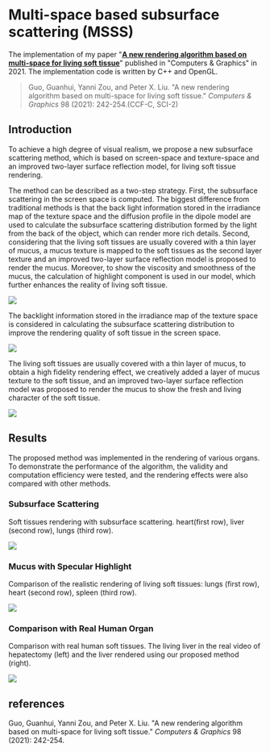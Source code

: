 # Multi-space based subsurface scattering (MSSS)
The implementation of my paper "**[A new rendering algorithm based on multi-space for living soft tissue](https://www.sciencedirect.com/science/article/pii/S0097849321001187)**" published in "Computers & Graphics" in 2021. The implementation code is written by C++  and OpenGL.

> Guo, Guanhui, Yanni Zou, and Peter X. Liu. "A new rendering algorithm based on multi-space for living soft tissue." *Computers & Graphics* 98 (2021): 242-254.(CCF-C, SCI-2)

##  Introduction

To achieve a high degree of visual realism, we propose a new subsurface scattering method, which is based on screen-space and texture-space and an improved two-layer surface reflection model, for living soft tissue rendering. 

The method can be described as a two-step strategy. First, the subsurface scattering in the screen space is computed. The biggest difference from traditional methods is that the back light information stored in the irradiance map of the texture space and the diffusion profile in the dipole model are used to calculate the subsurface scattering distribution formed by the light from the back of the object, which can render more rich details. Second, considering that the living soft tissues are usually covered with a thin layer of mucus, a mucus texture is mapped to the soft tissues as the second layer texture and an improved two-layer surface reflection model is proposed to render the mucus. Moreover, to show the viscosity and smoothness of the mucus, the calculation of highlight component is used in our model, which further enhances the reality of living soft tissue.

![](https://ars.els-cdn.com/content/image/1-s2.0-S0097849321001187-gr4.jpg)

The backlight information stored in the irradiance map of the texture space is considered in calculating the subsurface scattering distribution to improve the rendering quality of soft tissue in the screen space.

![](https://ars.els-cdn.com/content/image/1-s2.0-S0097849321001187-gr3.jpg)

The living soft tissues are usually covered with a thin layer of mucus, to obtain a high fidelity rendering effect, we creatively added a layer of mucus texture to the soft tissue, and an improved two-layer surface reflection model was proposed to render the mucus to show the fresh and living character of the soft tissue.

![](https://ars.els-cdn.com/content/image/1-s2.0-S0097849321001187-gr5.jpg)

## Results
The proposed method was implemented in the rendering of various organs. To demonstrate the performance of the algorithm, the validity and computation efficiency were tested, and the rendering effects were also compared with other methods.

### Subsurface Scattering

Soft tissues rendering with subsurface scattering. heart(first row), liver (second row), lungs (third row).

![](https://ars.els-cdn.com/content/image/1-s2.0-S0097849321001187-gr6.jpg)

### Mucus with Specular Highlight

Comparison of the realistic rendering of living soft tissues: lungs (first row), heart (second row), spleen (third row).

![](https://ars.els-cdn.com/content/image/1-s2.0-S0097849321001187-gr8.jpg)

### Comparison with Real Human Organ

Comparison with real human soft tissues. The living liver in the real video of hepatectomy (left) and the liver rendered using our proposed method (right).

![](https://ars.els-cdn.com/content/image/1-s2.0-S0097849321001187-gr10.jpg)

## references

Guo, Guanhui, Yanni Zou, and Peter X. Liu. "A new rendering algorithm based on multi-space for living soft tissue." *Computers & Graphics* 98 (2021): 242-254.
